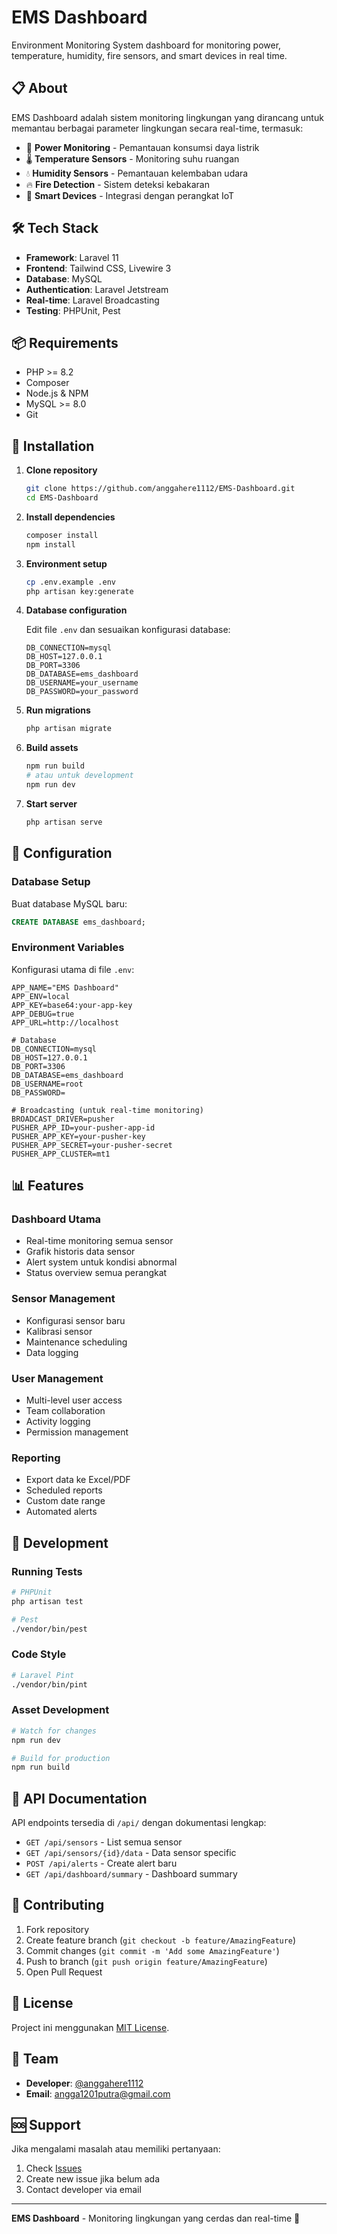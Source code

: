 # EMS Dashboard

Environment Monitoring System dashboard for monitoring power, temperature, humidity, fire sensors, and smart devices in real time.

## 📋 About

EMS Dashboard adalah sistem monitoring lingkungan yang dirancang untuk memantau berbagai parameter lingkungan secara real-time, termasuk:

- 🔌 **Power Monitoring** - Pemantauan konsumsi daya listrik
- 🌡️ **Temperature Sensors** - Monitoring suhu ruangan
- 💧 **Humidity Sensors** - Pemantauan kelembaban udara
- 🔥 **Fire Detection** - Sistem deteksi kebakaran
- 📱 **Smart Devices** - Integrasi dengan perangkat IoT

## 🛠️ Tech Stack

- **Framework**: Laravel 11
- **Frontend**: Tailwind CSS, Livewire 3
- **Database**: MySQL
- **Authentication**: Laravel Jetstream
- **Real-time**: Laravel Broadcasting
- **Testing**: PHPUnit, Pest

## 📦 Requirements

- PHP >= 8.2
- Composer
- Node.js & NPM
- MySQL >= 8.0
- Git

## 🚀 Installation

1. **Clone repository**
   ```bash
   git clone https://github.com/anggahere1112/EMS-Dashboard.git
   cd EMS-Dashboard
   ```

2. **Install dependencies**
   ```bash
   composer install
   npm install
   ```

3. **Environment setup**
   ```bash
   cp .env.example .env
   php artisan key:generate
   ```

4. **Database configuration**
   
   Edit file `.env` dan sesuaikan konfigurasi database:
   ```env
   DB_CONNECTION=mysql
   DB_HOST=127.0.0.1
   DB_PORT=3306
   DB_DATABASE=ems_dashboard
   DB_USERNAME=your_username
   DB_PASSWORD=your_password
   ```

5. **Run migrations**
   ```bash
   php artisan migrate
   ```

6. **Build assets**
   ```bash
   npm run build
   # atau untuk development
   npm run dev
   ```

7. **Start server**
   ```bash
   php artisan serve
   ```

## 🔧 Configuration

### Database Setup
Buat database MySQL baru:
```sql
CREATE DATABASE ems_dashboard;
```

### Environment Variables
Konfigurasi utama di file `.env`:
```env
APP_NAME="EMS Dashboard"
APP_ENV=local
APP_KEY=base64:your-app-key
APP_DEBUG=true
APP_URL=http://localhost

# Database
DB_CONNECTION=mysql
DB_HOST=127.0.0.1
DB_PORT=3306
DB_DATABASE=ems_dashboard
DB_USERNAME=root
DB_PASSWORD=

# Broadcasting (untuk real-time monitoring)
BROADCAST_DRIVER=pusher
PUSHER_APP_ID=your-pusher-app-id
PUSHER_APP_KEY=your-pusher-key
PUSHER_APP_SECRET=your-pusher-secret
PUSHER_APP_CLUSTER=mt1
```

## 📊 Features

### Dashboard Utama
- Real-time monitoring semua sensor
- Grafik historis data sensor
- Alert system untuk kondisi abnormal
- Status overview semua perangkat

### Sensor Management
- Konfigurasi sensor baru
- Kalibrasi sensor
- Maintenance scheduling
- Data logging

### User Management
- Multi-level user access
- Team collaboration
- Activity logging
- Permission management

### Reporting
- Export data ke Excel/PDF
- Scheduled reports
- Custom date range
- Automated alerts

## 🔄 Development

### Running Tests
```bash
# PHPUnit
php artisan test

# Pest
./vendor/bin/pest
```

### Code Style
```bash
# Laravel Pint
./vendor/bin/pint
```

### Asset Development
```bash
# Watch for changes
npm run dev

# Build for production
npm run build
```

## 📱 API Documentation

API endpoints tersedia di `/api/` dengan dokumentasi lengkap:

- `GET /api/sensors` - List semua sensor
- `GET /api/sensors/{id}/data` - Data sensor specific
- `POST /api/alerts` - Create alert baru
- `GET /api/dashboard/summary` - Dashboard summary

## 🤝 Contributing

1. Fork repository
2. Create feature branch (`git checkout -b feature/AmazingFeature`)
3. Commit changes (`git commit -m 'Add some AmazingFeature'`)
4. Push to branch (`git push origin feature/AmazingFeature`)
5. Open Pull Request

## 📄 License

Project ini menggunakan [MIT License](LICENSE).

## 👥 Team

- **Developer**: [@anggahere1112](https://github.com/anggahere1112)
- **Email**: angga1201putra@gmail.com

## 🆘 Support

Jika mengalami masalah atau memiliki pertanyaan:

1. Check [Issues](https://github.com/anggahere1112/EMS-Dashboard/issues)
2. Create new issue jika belum ada
3. Contact developer via email

---

**EMS Dashboard** - Monitoring lingkungan yang cerdas dan real-time 🌟
